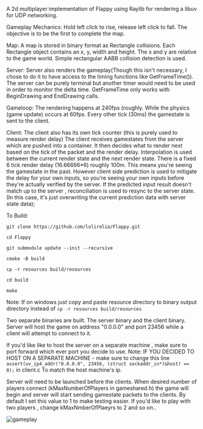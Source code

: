 A 2d multiplayer implementation of Flappy using Raylib for rendering a libuv for UDP networking. 

Gameplay Mechanics:
Hold left click to rise, release left click to fall. The objective is to be the first to complete the map. 

Map:
A map is stored in binary format as Rectangle collisions. Each Rectangle object contains an x, y, width and height. The x and y are relative to the game world. 
Simple rectangular AABB collision detection is used. 

Server:
Server also renders the gameplay(Though this isn't necessary, I chose to do it to have access to the timing functions like GetFrameTime()). 
The server can be purely terminal but another timer would need to be used in order to monitor the delta time. GetFrameTime only works with BeginDrawing and EndDrawing calls.

Gameloop:
The rendering happens at 240fps (roughly. While the physics (game update) occurs at 60fps. Every other tick (30ms) the gamestate is sent to the client.

Client:
The client also has its own tick counter (this is purely used to measure render delay)
The client receives gamestates from the server which are pushed into a container. It then decides what to render next based on the tick of the packet and the render delay.
Interpolation is used between the current render state and the next render state. 
There is a fixed 6 tick render delay (16.66666*6) roughly 100m. This means you're seeing the gamestate in the past.
However client side prediction is used to mitigate the delay for your own inputs, so you're seeing your own inputs before they're actually verified by the server.
If the predicted input result doesn't match up to the server , reconciliation is used to resync to the server state. 
(In this case, it's just overwriting the current prediction data with server state data);



To Build:
```
git clone https://github.com/lolirelia/Flappy.git

cd Flappy

git submodule update --init --recursive

cmake -B build

cp -r resources build/resources

cd build

make
```
Note: If on windows just copy and paste resource directory to binary output directory instead of `cp -r resources build/resources`

Two separate binaries are built. The server binary and the client binary. Server will host the game on address "0.0.0.0" and port 23456 while a client will attempt to connect to it.


If you'd like like to host the server on a separate machine , make sure to port forward which ever port you decide to use. 
Note: IF YOU DECIDED TO HOST ON A SEPARATE MACHINE - make sure to change this line `assert(uv_ip4_addr("0.0.0.0", 23456, (struct sockaddr_in*)&host) == 0);` in client.c To match the host machine's ip.


Server will need to be launched before the clients.
When desired number of players connect (kMaxNumberOfPlayers in gameshared.h) the game will begin and server will start sending gamestate packets to the clients.
By default I set this value to 1 to make testing easier. If you'd like to play with two players , change kMaxNmberOfPlaeyrs to 2 and so on..

![gameplay](https://github.com/lolirelia/Flappy/assets/50451019/c10d9670-755f-442a-b800-e6fa40604ccd)




